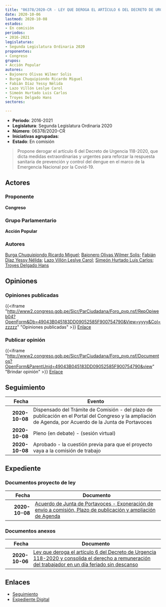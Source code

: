 ```yaml
---
title: "06378/2020-CR - LEY QUE DEROGA EL ARTÍCULO 6 DEL DECRETO DE URGENCIA 118-2020 Y CONSOLIDA EL DERECHO A REMUNERACIÓN DEL TRABAJADOR EN UN DÍA FERIADO SIN DESCANSO"
date: 2020-10-06
lastmod: 2020-10-08
estados:
- En comisión
periodos:
- 2016-2021
legislaturas:
- Segunda Legislatura Ordinaria 2020
proponentes:
- Congreso
grupos:
- Acción Popular
autores:
- Bajonero Olivas Wilmer Solis
- Burga Chuquipiondo Ricardo Miguel
- Fabián Díaz Yessy Nélida
- Lazo Villón Leslye Carol
- Simeón Hurtado Luis Carlos
- Troyes Delgado Hans
sectores:

---
```

- **Periodo**: 2016-2021
- **Legislatura**: Segunda Legislatura Ordinaria 2020
- **Número**: 06378/2020-CR
- **Iniciativas agrupadas**: 
- **Estado**: En comisión

> Propone derogar el artículo 6 del Decreto de Urgencia 118-2020, que dicta medidas extraordinarias y urgentes para reforzar la respuesta sanitaria de prevención y control del dengue en el marco de la Emergencia Nacional por la Covid-19.


## Actores

### Proponente

**Congreso**

### Grupo Parlamentario

**Acción Popular**

### Autores

[Burga Chuquipiondo Ricardo Miguel](mailto:mailto:rburga@congreso.gob.pe); [Bajonero Olivas Wilmer Solis](mailto:mailto:wbajonero@congreso.gob.pe); [Fabián Díaz Yessy Nélida](mailto:mailto:yfabian@congreso.gob.pe); [Lazo Villón Leslye Carol](mailto:mailto:llazo@congreso.gob.pe); [Simeón Hurtado Luis Carlos](mailto:mailto:lsimeon@congreso.gob.pe); [Troyes Delgado Hans](mailto:mailto:htroyes@congreso.gob.pe)

## Opiniones

### Opiniones publicadas

{{<iframe "http://www2.congreso.gob.pe/Sicr/ParCiudadana/Foro_pvp.nsf/RepOpiweb04?OpenForm&Db=49043B045183DD09052585F900754790&View=yyyy&Col=zzzzz" "Opiniones publicadas" >}}
[Enlace](http://www2.congreso.gob.pe/Sicr/ParCiudadana/Foro_pvp.nsf/RepOpiweb04?OpenForm&Db=49043B045183DD09052585F900754790&View=yyyy&Col=zzzzz)

### Publicar opinión

{{<iframe "http://www2.congreso.gob.pe/Sicr/ParCiudadana/Foro_pvp.nsf/Documentos?OpenForm&ParentUnid=49043B045183DD09052585F900754790&view" "Brindar opinión" >}}
[Enlace](http://www2.congreso.gob.pe/Sicr/ParCiudadana/Foro_pvp.nsf/Documentos?OpenForm&ParentUnid=49043B045183DD09052585F900754790&view)


## Seguimiento

| Fecha | Evento |
|------:|--------|
| **2020-10-08** | Dispensado del Trámite de Comisión - del plazo de publicación en el Portal del Congreso y la ampliación de Agenda, por Acuerdo de la Junta de Portavoces |
| **2020-10-08** | Pleno (en debate) - (sesión virtual) |
| **2020-10-08** | Aprobado - la cuestión previa para que el proyecto vaya a la comisión de trabajo |

## Expediente

### Documentos proyecto de ley

| Fecha | Documento |
|------:|-----------|
| **2020-10-08** | [Acuerdo de Junta de Portavoces - Exoneración de envío a comisión, Plazo de publicación y ampliación de Agenda](https://leyes.congreso.gob.pe/Documentos/2016_2021/Acuerdos/Junta_Portavoces/AJP06378-20201008.pdf) |

### Documentos anexos

| Fecha | Documento |
|------:|-----------|
| **2020-10-06** | [Ley que deroga el artículo 6 del Decreto de Urgencia 118-2020 y consolida el derecho a remuneración del trabajador en un día feriado sin descanso](https://leyes.congreso.gob.pe/Documentos/2016_2021/Proyectos_de_Ley_y_de_Resoluciones_Legislativas/PL06378-20201006.pdf) |

## Enlaces

- [Seguimiento](http://www2.congreso.gob.pe/Sicr/TraDocEstProc/CLProLey2016.nsf/f7fff46988ca05b1052578e100829cc7/844f37aa7b05d682052585fa00203697?OpenDocument)
- [Expediente Digital](http://www2.congreso.gob.pe/Sicr/TraDocEstProc/Expvirt_2011.nsf/visbusqptramdoc1621/06378?opendocument)

